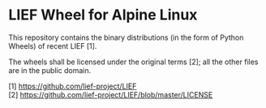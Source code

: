 # LIEF Wheel for Alpine Linux

This repository contains the binary distributions (in the form of Python Wheels) of recent LIEF [1].

The wheels shall be licensed under the original terms [2]; all the other files are in the public domain.

[1] https://github.com/lief-project/LIEF<br>
[2] https://github.com/lief-project/LIEF/blob/master/LICENSE
